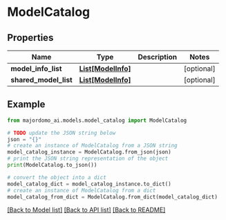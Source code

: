 # ModelCatalog


## Properties

Name | Type | Description | Notes
------------ | ------------- | ------------- | -------------
**model_info_list** | [**List[ModelInfo]**](ModelInfo.md) |  | [optional] 
**shared_model_list** | [**List[ModelInfo]**](ModelInfo.md) |  | [optional] 

## Example

```python
from majordomo_ai.models.model_catalog import ModelCatalog

# TODO update the JSON string below
json = "{}"
# create an instance of ModelCatalog from a JSON string
model_catalog_instance = ModelCatalog.from_json(json)
# print the JSON string representation of the object
print(ModelCatalog.to_json())

# convert the object into a dict
model_catalog_dict = model_catalog_instance.to_dict()
# create an instance of ModelCatalog from a dict
model_catalog_from_dict = ModelCatalog.from_dict(model_catalog_dict)
```
[[Back to Model list]](../README.md#documentation-for-models) [[Back to API list]](../README.md#documentation-for-api-endpoints) [[Back to README]](../README.md)


